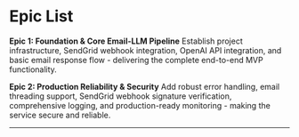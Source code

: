 # Epic List

**Epic 1: Foundation & Core Email-LLM Pipeline**
Establish project infrastructure, SendGrid webhook integration, OpenAI API integration, and basic email response flow - delivering the complete end-to-end MVP functionality.

**Epic 2: Production Reliability & Security**
Add robust error handling, email threading support, SendGrid webhook signature verification, comprehensive logging, and production-ready monitoring - making the service secure and reliable.

---
